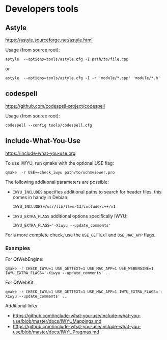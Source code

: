 Developers tools
================


Astyle
------

https://astyle.sourceforge.net/astyle.html

Usage (from source root):

    astyle  --options=tools/astyle.cfg -I path/to/file.cpp

or

    astyle  --options=tools/astyle.cfg -I -r 'module/*.cpp' 'module/*.h'


codespell
---------

https://github.com/codespell-project/codespell

Usage (from source root):

    codespell --config tools/codespell.cfg


Include-What-You-Use
--------------------

https://include-what-you-use.org

To use IWYU, run qmake with the optional USE flag:

    qmake  -r USE+=check_iwyu path/to/uchmviewer.pro

The following additional parameters are possible:

* `IWYU_INCLUDES` specifies additional paths to search for header files,
  this comes in handy in Debian:

      IWYU_INCLUDES=/usr/lib/llvm-13/include/c++/v1

* `IWYU_EXTRA_FLAGS` additional options specifically IWYU:

      IWYU_EXTRA_FLAGS='-Xiwyu --update_comments'

For a more complete check, use the `USE_GETTEXT` and `USE_MAC_APP` flags.


### Examples

For QtWebEngine:

    qmake -r CHECK_IWYU=1 USE_GETTEXT=1 USE_MAC_APP=1 USE_WEBENGINE=1 IWYU_EXTRA_FLAGS='-Xiwyu --update_comments' ..

For QtWebKit:

    qmake -r CHECK_IWYU=1 USE_GETTEXT=1 USE_MAC_APP=1 IWYU_EXTRA_FLAGS='-Xiwyu --update_comments' ..


Additional links:

* https://github.com/include-what-you-use/include-what-you-use/blob/master/docs/IWYUMappings.md
* https://github.com/include-what-you-use/include-what-you-use/blob/master/docs/IWYUPragmas.md
